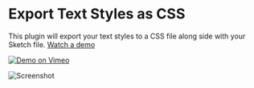 # Export Text Styles as CSS

This plugin will export your text styles to a CSS file along side with your Sketch file. [Watch a demo](https://vimeo.com/102635978 "Demo")

[![Demo on Vimeo](https://dl.dropboxusercontent.com/u/974773/_keepalive/Sketch%20CSS%20Vimeo.png)](https://vimeo.com/102635978)

![Screenshot](https://dl.dropboxusercontent.com/u/974773/_keepalive/Sketch%20CSS.png)